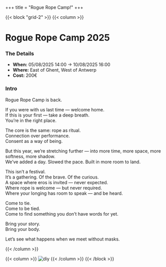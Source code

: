 +++
title = "Rogue Rope Camp!"
+++

{{< block "grid-2" >}}
{{< column >}}

# Rogue Rope Camp 2025

### The Details
* **When:** 05/08/2025 14:00 → 10/08/2025 16:00  
* **Where:** East of Ghent, West of Antwerp  
* **Cost:** 200€

### Intro

Rogue Rope Camp is back.

If you were with us last time — welcome home.  
If this is your first — take a deep breath.  
You’re in the right place.

The core is the same: rope as ritual.  
Connection over performance.  
Consent as a way of being.

But this year, we’re stretching further — into more time, more space, more softness, more shadow.  
We’ve added a day. Slowed the pace. Built in more room to land.

This isn’t a festival.  
It’s a gathering. Of the brave. Of the curious.  
A space where eros is invited — never expected.  
Where rope is welcome — but never required.  
Where your longing has room to speak — and be heard.

Come to tie.  
Come to be tied.  
Come to find something you don’t have words for yet.

Bring your story.  
Bring your body.

Let’s see what happens when we meet without masks.

{{< /column >}}

{{< column >}}
![diy](/images/rrc25/img2025.png)
{{< /column >}}
{{< /block >}}
